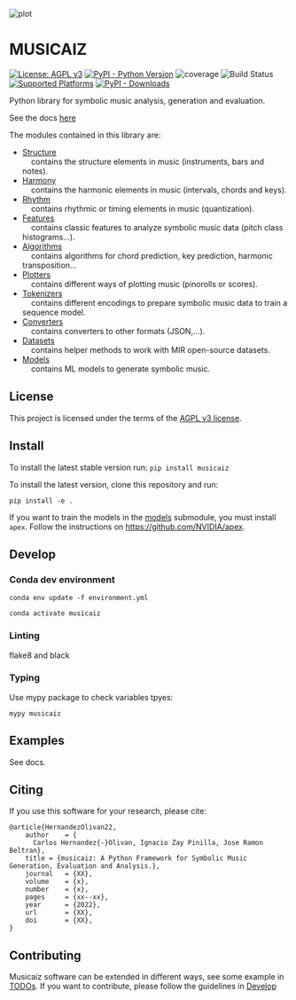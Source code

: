 ![plot](docs/images/logo_rectangle.png?raw=true)

# MUSICAIZ

[![License: AGPL v3](https://img.shields.io/badge/License-AGPL_v3-blue.svg)](https://www.gnu.org/licenses/agpl-3.0)
[![PyPI - Python Version](https://img.shields.io/pypi/pyversions/musicaiz)](https://pypi.org/project/musicaiz)
![coverage](https://app.codecov.io/gh/musicaiz/musicaiz)
![Build Status](https://github.com/librosa/librosa/actions/workflows/ci.yml)
[![Supported Platforms](https://img.shields.io/badge/platforms-macOS%20%7C%20Windows%20%7C%20Linux-green)](https://pypi.org/project/musanalysis)
[![PyPI - Downloads](https://img.shields.io/pypi/dm/musicaiz)](https://pypistats.org/packages/musicaiz)

Python library for symbolic music analysis, generation and evaluation.

See the docs [here](https://carlosholivan.github.io/musicaiz)

The modules contained in this library are:

- [Structure](musicaiz/structure/)<br/>
&nbsp;&nbsp;&nbsp;&nbsp;contains the structure elements in music (instruments, bars and notes).
- [Harmony](musicaiz/harmony/)<br/>
&nbsp;&nbsp;&nbsp;&nbsp;contains the harmonic elements in music (intervals, chords and keys).
- [Rhythm](musicaiz/rhythm/)<br/>
&nbsp;&nbsp;&nbsp;&nbsp;contains rhythmic or timing elements in music (quantization).
- [Features](musicaiz/features/)<br/>
&nbsp;&nbsp;&nbsp;&nbsp;contains classic features to analyze symbolic music data (pitch class histograms...).
- [Algorithms](musicaiz/algorithms/)<br/>
&nbsp;&nbsp;&nbsp;&nbsp;contains algorithms for chord prediction, key prediction, harmonic transposition...
- [Plotters](musicaiz/plotters/)<br/>
&nbsp;&nbsp;&nbsp;&nbsp;contains different ways of plotting music (pinorolls or scores).
- [Tokenizers](musicaiz/tokenizers/)<br/>
&nbsp;&nbsp;&nbsp;&nbsp;contains different encodings to prepare symbolic music data to train a sequence model.
- [Converters](musicaiz/harmony/)<br/>
&nbsp;&nbsp;&nbsp;&nbsp;contains converters to other formats (JSON,...).
- [Datasets](musicaiz/datasets/)<br/>
&nbsp;&nbsp;&nbsp;&nbsp;contains helper methods to work with MIR open-source datasets.
- [Models](musicaiz/models/)<br/>
&nbsp;&nbsp;&nbsp;&nbsp;contains ML models to generate symbolic music.

## License

This project is licensed under the terms of the [AGPL v3 license](LICENSE).


## Install

To install the latest stable version run: `pip install musicaiz`

To install the latest version, clone this repository and run:

`pip install -e .`

If you want to train the models in the [models](musicaiz/models/) submodule, you must install `apex`. Follow the instructions on https://github.com/NVIDIA/apex.


## Develop

### Conda dev environment

`conda env update -f environment.yml`

`conda activate musicaiz`

### Linting

flake8 and black

### Typing

Use mypy package to check variables tpyes:

`mypy musicaiz`

## Examples

See docs.

## Citing

If you use this software for your research, please cite:

````
@article{HernandezOlivan22,
    author    = {
      Carlos Hernandez{-}Olivan, Ignacio Zay Pinilla, Jose Ramon Beltran},
    title = {musicaiz: A Python Framework for Symbolic Music Generation, Evaluation and Analysis.},
    journal   = {XX},
    volume    = {x},
    number    = {x},
    pages     = {xx--xx},
    year      = {2022},
    url       = {XX},
    doi       = {XX},
}
````

## Contributing

Musicaiz software can be extended in different ways, see some example in [TODOs](TODOs.md). If you want to contribute, please follow the guidelines in [Develop](##Develop)
